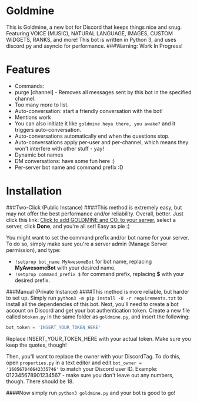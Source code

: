 # Goldmine
This is Goldmine, a new bot for Discord that keeps things nice and snug. Featuring VOICE (MUSIC), NATURAL LANGUAGE, IMAGES, CUSTOM WIDGETS, RANKS, and more!
This bot is written in Python 3, and uses discord.py and asyncio for performance.
###Warning: Work In Progress!

# Features
- Commands:
 - purge [channel] - Removes all messages sent by this bot in the specified channel.
 - Too many more to list.
- Auto-conversation: start a friendly conversation with the bot!
 - Mentions work
 - You can also initiate it like `goldmine heya there, you awake?` and it triggers auto-conversation.
 - Auto-conversations automatically end when the questions stop.
 - Auto-conversations apply per-user and per-channel, which means they won't interfere with other stuff - yay!
 - Dynamic bot names
- DM conversations: have some fun here :)
- Per-server bot name and command prefix :D

# Installation
###Two-Click (Public Instance)
####This method is extremely easy, but may not offer the best performance and/or reliability. Overall, better.
Just click this link: [Click to add GOLDMINE and CO. to your server](https://discordapp.com/api/oauth2/authorize?client_id=239775420470394897&scope=bot&permissions=66321471 "Click to add GOLDMINE to your server!"), select a server, click **Done**, and you're all set! Easy as pie :)

You might want to set the command prefix and/or bot name for your server. To do so, simply make sure you're a server admin (Manage Server permission), and type: 
 - `!setprop bot_name MyAwesomeBot` for bot name, replacing **MyAwesomeBot** with your desired name.
 - `!setprop command_prefix $` for command prefix, replacing **$** with your desired prefix.

###Manual (Private Instance)
####This method is more reliable, but harder to set up.
Simply run `python3 -m pip install -U -r requirements.txt` to install all the dependencies of this bot.
Next, you'll need to create a bot account on Discord and get your bot authentication token. Create a new file called `btoken.py` in the same folder as `goldmine.py`, and insert the following:
```python
bot_token = 'INSERT_YOUR_TOKEN_HERE'
```
Replace INSERT_YOUR_TOKEN_HERE with your actual token. Make sure you keep the quotes, though!

Then, you'll want to replace the owner with your DiscordTag. To do this, open `properties.py` in a text editor and edit `bot_owner = '160567046642335746'` to match your Discord user ID. Example: 012345678901234567 - make sure you don't leave out any numbers, though. There should be 18.

####Now simply run `python3 goldmine.py` and your bot is good to go!
